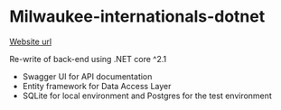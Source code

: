 # Milwaukee-internationals-dotnet

[Website url](https://milwaukee-internationals-core.herokuapp.com)

Re-write of back-end using .NET core ^2.1

- Swagger UI for API documentation
- Entity framework for Data Access Layer
- SQLite for local environment and Postgres for the test environment
